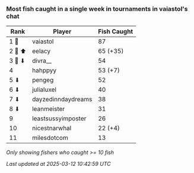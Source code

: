 ### Most fish caught in a single week in tournaments in vaiastol's chat
| Rank | Player | Fish Caught |
|------|--------|-----------|
| 1 🥇  | vaiastol  | 87 |
| 2 🥈 ⬆ | eelacy  | 65 (+35) |
| 3 🥉 ⬇ | divra__  | 54 |
| 4  | hahppyy  | 53 (+7) |
| 5 ⬇ | pengeg  | 52 |
| 6 ⬇ | julialuxel  | 40 |
| 7 ⬇ | dayzedinndaydreams  | 38 |
| 8 ⬇ | leanmeister  | 31 |
| 9  | leastsussyimposter  | 26 |
| 10  | nicestnarwhal  | 22 (+4) |
| 11  | milesdotcom  | 13 |

_Only showing fishers who caught >= 10 fish_

_Last updated at 2025-03-12 10:42:59 UTC_